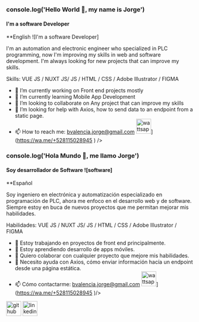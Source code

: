 ### console.log('Hello World 👋, my name is Jorge')
#### I'm a software Developer
**English
![I'm a software Developer]

I'm an automation and electronic engineer who specialized in PLC programming, now I'm improving my skills in web and software development. I'm always looking for new projects that can improve my skills.

Skills: VUE JS / NUXT JS/ JS / HTML / CSS / Adobe Illustrator / FIGMA

- 🔭 I’m currently working on Front end projects mostly 
- 🌱 I’m currently learning Mobile App Development 
- 👯 I’m looking to collaborate on Any project that can improve my skills 
- 🤔 I’m looking for help with Axios, how to send data to an endpoint from a static page.
- 📫 How to reach me: bvalencia.jorge@gmail.com  <img src="https://img.icons8.com/color/48/000000/whatsapp--v3.png" alt='wattsapp' height='40'>](https://wa.me/+528115028945 ) />

### console.log('Hola Mundo 👋, me llamo Jorge')
#### Soy desarrollador de Software ![software]
**Español


Soy ingeniero en electrónica y automatización especializado en programación de PLC, ahora me enfoco en el desarrollo web y de software. Siempre estoy en buca de nuevos proyectos que me permitan mejorar mis habilidades.

Habilidades: VUE JS / NUXT JS/ JS / HTML / CSS / Adobe Illustrator / FIGMA

- 🔭 Estoy trabajando en proyectos de front end principalmente. 
- 🌱 Estoy aprendiendo desarrollo de apps móviles.
- 👯 Quiero colaborar con cualquier proyecto que mejore mis habilidades.
- 🤔 Necesito ayuda con Axios, cómo enviar información hacía un endpoint desde una página estática. 
- 📫 Cómo contactarme: bvalencia.jorge@gmail.com <img src="https://img.icons8.com/color/48/000000/whatsapp--v3.png" alt='wattsapp' height='40'>](https://wa.me/+528115028945 )/>


[<img src='https://cdn.jsdelivr.net/npm/simple-icons@3.0.1/icons/github.svg' alt='github' height='40'>](https://github.com/jobarv)  [<img src='https://cdn.jsdelivr.net/npm/simple-icons@3.0.1/icons/linkedin.svg' alt='linkedin' height='40'>](https://www.linkedin.com/in//jobarv/) 

